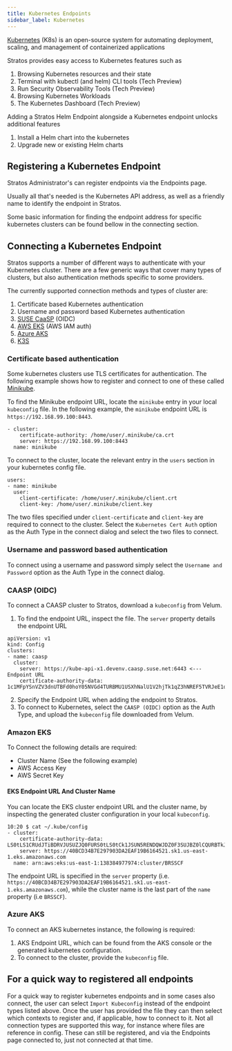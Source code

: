 ```yaml
---
title: Kubernetes Endpoints
sidebar_label: Kubernetes
---
```


[Kubernetes](https://kubernetes.io/) (K8s) is an open-source system for automating deployment, scaling, and management of containerized applications

Stratos provides easy access to Kubernetes features such as

1. Browsing Kubernetes resources and their state
1. Terminal with kubectl (and helm) CLI tools (Tech Preview)
1. Run Security Observability Tools (Tech Preview)
1. Browsing Kubernetes Workloads
1. The Kubernetes Dashboard (Tech Preview)

Adding a Stratos Helm Endpoint alongside a Kubernetes endpoint unlocks additional features

1. Install a Helm chart into the kubernetes
1. Upgrade new or existing Helm charts

## Registering a Kubernetes Endpoint
Stratos Administrator's can register endpoints via the Endpoints page.

Usually all that's needed is the Kubernetes API address, as well as a friendly name to identify the endpoint in Stratos.

Some basic information for finding the endpoint address for specific kubernetes clusters can be found bellow in the connecting section.


## Connecting a Kubernetes Endpoint

Stratos supports a number of different ways to authenticate with your Kubernetes cluster. There are a few generic ways that cover many types of clusters, but also authentication methods specific to some providers.

The currently supported connection methods and types of cluster are:

1. Certificate based Kubernetes authentication
1. Username and password based Kubernetes authentication
1. [SUSE CaaSP](https://www.suse.com/products/caas-platform/) (OIDC)
1. [AWS EKS](https://aws.amazon.com/eks/) (AWS IAM auth)
1. [Azure AKS](https://azure.microsoft.com/en-gb/services/kubernetes-service/)
1. [K3S](https://k3s.io/)


### Certificate based authentication

Some kubernetes clusters use TLS certificates for authentication. The following example shows how to register and connect to one of these called [Minikube](https://minikube.sigs.k8s.io/docs/).

To find the Minikube endpoint URL, locate the `minikube` entry in your local `kubeconfig` file. In the following example, the `minikube` endpoint URL is `https://192.168.99.100:8443`.

```
- cluster:
    certificate-authority: /home/user/.minikube/ca.crt
    server: https://192.168.99.100:8443
  name: minikube
```

To connect to the cluster, locate the relevant entry in the `users` section in your kubernetes config file.

```
users:
- name: minikube
  user:
    client-certificate: /home/user/.minikube/client.crt
    client-key: /home/user/.minikube/client.key

```
The two files specified under `client-certificate` and `client-key` are required to connect to the cluster.
Select the `Kubernetes Cert Auth` option as the Auth Type in the connect dialog and select the two files to connect.

### Username and password based authentication
To connect using a username and password simply select the `Username and Password` option as the Auth Type in the connect dialog.


### CAASP (OIDC)
To connect a CAASP cluster to Stratos, download a `kubeconfig` from Velum.

1. To find the endpoint URL, inspect the file. The `server` property details the endpoint URL

```
apiVersion: v1
kind: Config
clusters:
- name: caasp
  cluster:
    server: https://kube-api-x1.devenv.caasp.suse.net:6443 <---Endpoint URL
    certificate-authority-data: 1c1MFpYSnVZV3dnUTBFd0hoY05NVGd4TURBMU1USXhNalU1V2hjTk1qZ3hNREF5TVRJeE1qVTVXakNCb1RFTApNQWtHQTFVRUJoTUNSRVV4RURBT0JnTlZCQWdNQjBKaGRtRnlhV0V4RWpBUUJnTlZCQWNNQ1U1MWNtVnRZbVZ5Clp6RWJNQmtHQTFVRUNnd1NVMVZUUlNCQmRYUnZaMl...
```
2. Specify the Endpoint URL when adding the endpoint to Stratos.
3. To connect to Kubernetes, select the `CAASP (OIDC)` option as the Auth Type, and upload the `kubeconfig` file downloaded from Velum.

### Amazon EKS
To Connect the following details are required:
- Cluster Name (See the following example)
- AWS Access Key
- AWS Secret Key

#### EKS Endpoint URL And Cluster Name
You can locate the EKS cluster endpoint URL and the cluster name, by inspecting the generated cluster configuration in your local `kubeconfig`. 

```
10:20 $ cat ~/.kube/config 
- cluster:
    certificate-authority-data: LS0tLS1CRUdJTiBDRVJUSUZJQ0FURS0tLS0tCk1JSUN5RENDQWJDZ0F3SUJBZ0lCQURBTkJna3Foa...QXR2N3dOQkt3eFhsYgpxZm5HRUs0WHRmSWNIcjJHSjhZOXdIa0lPRm0rR3Nvak1PaG1pK05wbER2YjVJc3BmMmxxbXdLd3RmRT0KLS0tLS1FTkQgQ0VSVElGSUNBVEUtLS0tLQo=
    server: https://40BCD34B7E297903DA2EAF19B6164521.sk1.us-east-1.eks.amazonaws.com
  name: arn:aws:eks:us-east-1:138384977974:cluster/BRSSCF

```
The endpoint URL is specified in the `server` property (i.e. `https://40BCD34B7E297903DA2EAF19B6164521.sk1.us-east-1.eks.amazonaws.com`), while the cluster name is the last part of the `name` property (i.e `BRSSCF`).

### Azure AKS 
To connect an AKS kubernetes instance, the following is required:
1. AKS Endpoint URL, which can be found from the AKS console or the generated kubernetes configuration.
2. To connect to the cluster, provide the `kubeconfig` file.

## For a quick way to registered all endpoints
For a quick way to register kubernetes endpoints and in some cases also connect, the user can select `Import Kubeconfig` instead of the 
endpoint types listed above. Once the user has provided the file they can then select which contexts to register and, if applicable, how to connect to it. Not all connection types are supported this way, for instance where files are reference in config. These can still be registered, and via the Endpoints page connected to, just not connected at that time.
